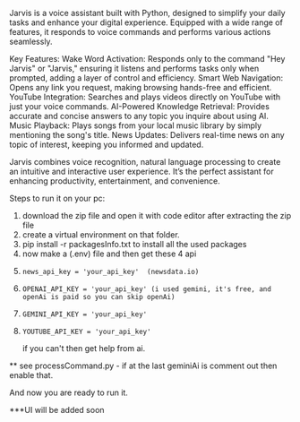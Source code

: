 Jarvis is a voice assistant built with Python, designed to simplify your daily tasks and enhance your digital experience. Equipped with a wide range of features, it responds to voice commands and performs various actions seamlessly.

Key Features:
Wake Word Activation: Responds only to the command "Hey Jarvis" or "Jarvis," ensuring it listens and performs tasks only when prompted, adding a layer of control and efficiency.
Smart Web Navigation: Opens any link you request, making browsing hands-free and efficient.
YouTube Integration: Searches and plays videos directly on YouTube with just your voice commands.
AI-Powered Knowledge Retrieval: Provides accurate and concise answers to any topic you inquire about using AI.
Music Playback: Plays songs from your local music library by simply mentioning the song's title.
News Updates: Delivers real-time news on any topic of interest, keeping you informed and updated.

Jarvis combines voice recognition, natural language processing to create an intuitive and interactive user experience. It’s the perfect assistant for enhancing productivity, entertainment, and convenience.

Steps to run it on your pc:
1. download the zip file and open it with code editor after extracting the zip file
2. create a virtual environment on that folder.
3. pip install -r packagesInfo.txt  to install all the used packages
4. now make a (.env) file and then get these 4 api
5.     news_api_key = 'your_api_key'  (newsdata.io)
6.     OPENAI_API_KEY = 'your_api_key' (i used gemini, it's free, and openAi is paid so you can skip openAi)
7.     GEMINI_API_KEY = 'your_api_key'
8.     YOUTUBE_API_KEY = 'your_api_key'

   if you can't then get help from ai.

** see processCommand.py - if at the last geminiAi is comment out then enable that.

And now you are ready to run it.


***UI will be added soon

